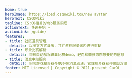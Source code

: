 ```yaml
---
home: true
heroImage: https://ibed.csgowiki.top/new_avatar
heroText: CSGOWiki
tagline: CS:GO相关的Web服务实现
actionText: 快速开始 →
actionLink: /guide/
features:
- title: 社区道具管理
  details: 以图文方式展示，并在游戏服务器内进行重现
- title: 职业比赛解析
  details: 每日自动解析职业比赛demo，轻而易举获取你想要的的信息
- title: 消息中继服务
  details: 实现游戏服务器与QQ群聊消息互通，管理服务器变得更加方便
footer: MIT Licensed | Copyright © 2021-present CarOL
---
```

